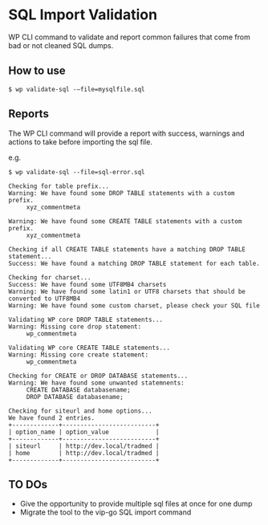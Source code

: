 # SQL Import Validation

WP CLI command to validate and report common failures that come from bad or not cleaned SQL dumps.

## How to use
```
$ wp validate-sql -—file=mysqlfile.sql
```

## Reports

The WP CLI command will provide a report with success, warnings and actions to take before importing the sql file.

e.g.
```
$ wp validate-sql --file=sql-error.sql

Checking for table prefix...
Warning: We have found some DROP TABLE statements with a custom prefix.
	 xyz_commentmeta 

Warning: We have found some CREATE TABLE statements with a custom prefix.
	 xyz_commentmeta 

Checking if all CREATE TABLE statements have a matching DROP TABLE statement...
Success: We have found a matching DROP TABLE statement for each table.

Checking for charset...
Success: We have found some UTF8MB4 charsets
Warning: We have found some latin1 or UTF8 charsets that should be converted to UTF8MB4
Warning: We have found some custom charset, please check your SQL file

Validating WP core DROP TABLE statements...
Warning: Missing core drop statement: 
	 wp_commentmeta 
	                
Validating WP core CREATE TABLE statements...
Warning: Missing core create statement: 
	 wp_commentmeta 

Checking for CREATE or DROP DATABASE statements...
Warning: We have found some unwanted statemnents: 
	 CREATE DATABASE databasename; 
	 DROP DATABASE databasename;   

Checking for siteurl and home options...
We have found 2 entries.
+-------------+--------------------------+
| option_name | option_value             |
+-------------+--------------------------+
| siteurl     | http://dev.local/tradmed |
| home        | http://dev.local/tradmed |
+-------------+--------------------------+
```

## TO DOs
- Give the opportunity to provide multiple sql files at once for one dump
- Migrate the tool to the vip-go SQL import command